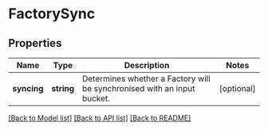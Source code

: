 # FactorySync

## Properties
Name | Type | Description | Notes
------------ | ------------- | ------------- | -------------
**syncing** | **string** | Determines whether a Factory will be synchronised with an input bucket. | [optional] 

[[Back to Model list]](../README.md#documentation-for-models) [[Back to API list]](../README.md#documentation-for-api-endpoints) [[Back to README]](../README.md)


